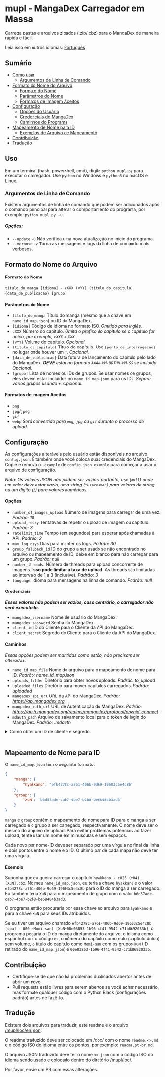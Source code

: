 # mupl - MangaDex Carregador em Massa
Carrega pastas e arquivos zipados (.zip/.cbz) para o MangaDex de maneira rápida e fácil.

Leia isso em outros idiomas:
[Português](doc/readme.pt-br.md)

## Sumário
- [Como usar](#uso)
  - [Argumentos de Linha de Comando](#argumentos-de-linha-de-comando)
- [Formato do Nome do Arquivo](#formato-do-nome-do-arquivo)
  - [Formato do Nome](#formato-do-nome)
  - [Parâmetros do Nome](#parâmetros-do-nome)
  - [Formatos de Imagem Aceitos](#formatos-de-imagem-aceitos)
- [Configuração](#configuracao)
  - [Opções do Usuário](#opcoes-do-usuario)
  - [Credenciais do MangaDex](#credenciais-do-mangadex)
  - [Caminhos do Programa](#caminhos-do-programa)
- [Mapeamento de Nome para ID](#mapeamento-de-nome-para-id)
  - [Exemplos de Arquivo de Mapeamento](#exemplo)
- [Contribuição](#contribuicao)
- [Tradução](#traducao)

## Uso
Em um terminal (bash, powershell, cmd), digite `python mupl.py` para executar o carregador.
Use `python` no Windows e `python3` no macOS e Linux.

### Argumentos de Linha de Comando
Existem argumentos de linha de comando que podem ser adicionados após o comando principal para alterar o comportamento do programa, por exemplo: `python mupl.py -u`.

##### Opções:
- `--update` `-u` Não verifica uma nova atualização no início do programa.
- `--verbose` `-v` Torna as mensagens e logs da linha de comando mais verbosos.

## Formato do Nome do Arquivo
#### Formato do Nome
`titulo_do_manga [idioma] - cXXX (vYY) (titulo_do_capitulo) {data_de_publicacao} [grupo]`

#### Parâmetros do Nome
- `titulo_do_manga` Título do manga (mesmo que a chave em `name_id_map.json`) ou ID do MangaDex.
- `[idioma]` Código de idioma no formato ISO. *Omitido para inglês.*
- `cXXX` Número do capítulo. *Omita o prefixo do capítulo se o capítulo for único, por exemplo, `cXXX` > `XXX`.*
- `(vYY)` Volume do capítulo. *Opcional.*
- `(titulo_do_capitulo)` Título do capítulo. Use `{ponto_de_interrogacao}` no lugar onde houver um `?`. *Opcional.*
- `{data_de_publicacao}` Data futura de lançamento do capítulo pelo lado do MangaDex. ***DEVE** estar no formato `AAAA-MM-DDTHH-MM-SS` se incluído.* *Opcional.*
- `[grupo]` Lista de nomes ou IDs de grupos. Se usar nomes de grupos, eles devem estar incluídos no `name_id_map.json` para os IDs. *Separe vários grupos usando `+`.* *Opcional.*

#### Formatos de Imagem Aceitos
- `png`
- `jpg`/`jpeg`
- `gif`
- `webp` *Será convertido para `png`, `jpg` ou `gif` durante o processo de upload.*

## Configuração
As configurações alteráveis pelo usuário estão disponíveis no arquivo `config.json`. É também onde você coloca suas credenciais do MangaDex.
Copie e remova o `.example` de `config.json.example` para começar a usar o arquivo de configuração.

*Nota: Os valores JSON não podem ser vazios, portanto, use (`null`) onde um valor deve estar vazio, uma string (`"username"`) para valores de string ou um dígito (`1`) para valores numéricos.*

#### Opções
- `number_of_images_upload` Número de imagens para carregar de uma vez. *Padrão: 10*
- `upload_retry` Tentativas de repetir o upload de imagem ou capítulo. *Padrão: 3*
- `ratelimit_time` Tempo (em segundos) para esperar após chamadas à API. *Padrão: 2*
- `max_log_days` Dias para manter os logs. *Padrão: 30*
- `group_fallback_id` ID do grupo a ser usado se não encontrado no arquivo ou mapeamento de ID, deixe em branco para não carregar para um grupo. *Padrão: null*
- `number_threads`: Número de threads para upload concorrente de imagens. **Isso pode limitar a taxa de upload.** As threads são limitadas ao intervalo de 1 a 3 (inclusive). *Padrão: 3*
- `language`: Idioma para mensagens na linha de comando. *Padrão: null*

#### Credenciais
***Esses valores não podem ser vazios, caso contrário, o carregador não será executado.***
- `mangadex_username` Nome de usuário do MangaDex.
- `mangadex_password` Senha do MangaDex.
- `client_id` ID do Cliente para o Cliente da API do MangaDex.
- `client_secret` Segredo do Cliente para o Cliente da API do MangaDex.

#### Caminhos
*Essas opções podem ser mantidas como estão, não precisam ser alteradas.*
- `name_id_map_file` Nome do arquivo para o mapeamento de nome para ID. *Padrão: name_id_map.json*
- `uploads_folder` Diretório para obter novos uploads. *Padrão: to_upload*
- `uploaded_files` Diretório para mover capítulos carregados. *Padrão: uploaded*
- `mangadex_api_url` URL da API do MangaDex. *Padrão: https://api.mangadex.org*
- `mangadex_auth_url` URL de Autenticação do MangaDex. *Padrão: https://auth.mangadex.org/realms/mangadex/protocol/openid-connect*
- `mdauth_path` Arquivo de salvamento local para o token de login do MangaDex. *Padrão: .mdauth*

<details>
  <summary>Como obter um ID de cliente e segredo.</summary>

  ![a screenshot of the mangadex-mass-uploader](https://github.com/Xnot/mangadex-mass-uploader/blob/main/assets/usage_1.png?raw=true)
  ![a screenshot of the mangadex-mass-uploader](https://github.com/Xnot/mangadex-mass-uploader/blob/main/assets/usage_2.png?raw=true)

angadex-mass-uploader/blob/main/assets/usage_2.png?raw=true)
</details>
<br />

## Mapeamento de Nome para ID
O `name_id_map.json` tem o seguinte formato:
```json
{
    "manga": {
        "hyakkano": "efb4278c-a761-406b-9d69-19603c5e4c8b"
    },
    "group": {
        "XuN": "b6d57ade-cab7-4be7-b2b8-be68484b3ad3"
    }
}
```
`manga` e `group` contêm o mapeamento de nome para ID para o manga a ser carregado e o grupo a ser carregado, respectivamente. O nome deve ser o mesmo do arquivo de upload. Para evitar problemas potenciais ao fazer upload, tente usar um nome em minúsculas e sem espaços.

Cada novo par nome-ID deve ser separado por uma vírgula no final da linha e dois pontos entre o nome e o ID. O último par de cada mapa não deve ter uma vírgula.

#### Exemplo

Suponha que eu queira carregar o capítulo `hyakkano - c025 (v04) [XuN].cbz`. No meu `name_id_map.json`, eu teria a chave `hyakkano` e o valor `efb4278c-a761-406b-9d69-19603c5e4c8b` para o ID do manga a ser carregado. Eu também teria `XuN` para o mapeamento de grupo com o valor `b6d57ade-cab7-4be7-b2b8-be68484b3ad3`.

O programa então procuraria por essa chave no arquivo para `hyakkano` e para a chave `XuN` para seus IDs atribuídos.

Se eu tiver um arquivo chamado `efb4278c-a761-406b-9d69-19603c5e4c8b [spa] - 000 (Momi-san) [XuN+00e03853-1b96-4f41-9542-c71b8692033b]`, o programa pegaria o ID do manga diretamente do arquivo, o idioma como espanhol com o código `es`, o número do capítulo como nulo (capítulo único) sem volume, o título do capítulo como `Momi-san` com os grupos `XuN` (ID retirado do `name_id_map.json`) e `00e03853-1b96-4f41-9542-c71b8692033b`. 

## Contribuição
- Certifique-se de que não há problemas duplicados abertos antes de abrir um novo
- Pull requests estão livres para serem abertos se você achar necessário, mas formate qualquer código com o Python Black (configurações padrão) antes de fazê-lo.

## Tradução
Existem dois arquivos para traduzir, este readme e o arquivo [/mupl/loc/en.json](/mupl/loc/en.json).

O readme traduzido deve ser colocado em [/doc/](/doc/) com o nome `readme.<>.md` e o código ISO do idioma entre os pontos, por exemplo: `readme.pt-br.md`.

O arquivo JSON traduzido deve ter o nome `<>.json` com o código ISO do idioma sendo usado e colocado dentro do diretório [/mupl/loc/](/mupl/loc/).

Por favor, envie um PR com essas alterações.